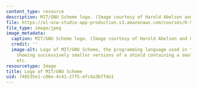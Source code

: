 ```yaml
---
content_type: resource
description: MIT/GNU Scheme logo. (Image courtesy of Harold Abelson and Gerald Sussman.)
file: https://ol-ocw-studio-app-production.s3.amazonaws.com/courses/6-945-adventures-in-advanced-symbolic-programming-spring-2009/740535e1c06e4c4127f5efc4a3bffde1_6-945s09-th.jpg
file_type: image/jpeg
image_metadata:
  caption: MIT/GNU Scheme logo. (Image courtesy of Harold Abelson and Gerald Sussman.)
  credit: ''
  image-alt: Logo of MIT/GNU Scheme, the programming language used in this course,
    showing successively smaller versions of a shield containing a smaller shield,
    etc.
resourcetype: Image
title: Logo of MIT/GNU Scheme
uid: 740535e1-c06e-4c41-27f5-efc4a3bffde1
---
```

